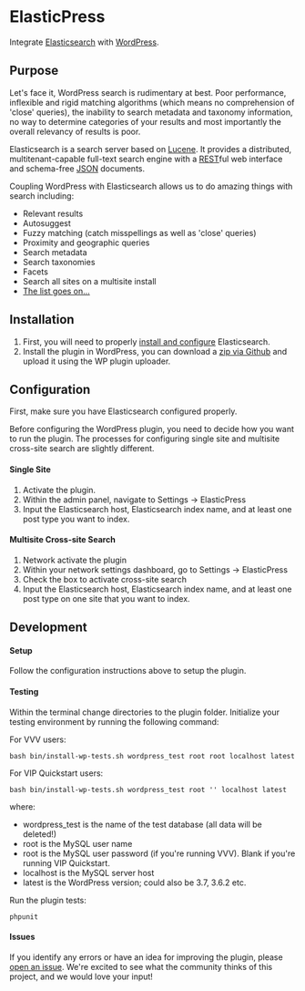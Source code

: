 ElasticPress
=============

Integrate [Elasticsearch](http://www.elasticsearch.org/) with [WordPress](http://wordpress.org/).

## Purpose

Let's face it, WordPress search is rudimentary at best. Poor performance, inflexible and rigid matching algorithms (which means no comprehension of 'close' queries), the inability to search metadata and taxonomy information, no way to determine categories of your results and most importantly the overall relevancy of results is poor.

Elasticsearch is a search server based on [Lucene](http://lucene.apache.org/). It provides a distributed, multitenant-capable full-text search engine with a [REST](http://en.wikipedia.org/wiki/Representational_state_transfer)ful web interface and schema-free [JSON](http://json.org/) documents.

Coupling WordPress with Elasticsearch allows us to do amazing things with search including:

* Relevant results
* Autosuggest
* Fuzzy matching (catch misspellings as well as 'close' queries)
* Proximity and geographic queries
* Search metadata
* Search taxonomies
* Facets
* Search all sites on a multisite install
* [The list goes on...](http://www.elasticsearch.org/guide/en/elasticsearch/reference/current/search.html)

## Installation

1. First, you will need to properly [install and configure](http://www.elasticsearch.org/guide/en/elasticsearch/guide/current/_installing_elasticsearch.html) Elasticsearch.
2. Install the plugin in WordPress, you can download a [zip via Github](https://github.com/10up/ElasticPress/archive/master.zip) and upload it using the WP plugin uploader.

## Configuration

First, make sure you have Elasticsearch configured properly.

Before configuring the WordPress plugin, you need to decide how you want to run the plugin. The processes for
configuring single site and multisite cross-site search are slightly different.

#### Single Site
1. Activate the plugin.
2. Within the admin panel, navigate to Settings -> ElasticPress
3. Input the Elasticsearch host, Elasticsearch index name, and at least one post type you want to index.

#### Multisite Cross-site Search
1. Network activate the plugin
2. Within your network settings dashboard, go to Settings -> ElasticPress
3. Check the box to activate cross-site search
4. Input the Elasticsearch host, Elasticsearch index name, and at least one post type on one site that you want to
index.

## Development

#### Setup
Follow the configuration instructions above to setup the plugin.

#### Testing
Within the terminal change directories to the plugin folder. Initialize your testing environment by running the
following command:

For VVV users:
```
bash bin/install-wp-tests.sh wordpress_test root root localhost latest
```

For VIP Quickstart users:
```
bash bin/install-wp-tests.sh wordpress_test root '' localhost latest
```

where:

* wordpress_test is the name of the test database (all data will be deleted!)
* root is the MySQL user name
* root is the MySQL user password (if you're running VVV). Blank if you're running VIP Quickstart.
* localhost is the MySQL server host
* latest is the WordPress version; could also be 3.7, 3.6.2 etc.

Run the plugin tests:
```
phpunit
```

#### Issues
If you identify any errors or have an idea for improving the plugin, please [open an issue](https://github.com/10up/ElasticPress/issues?state=open). We're excited to see what the community thinks of this project, and we would love your input!
